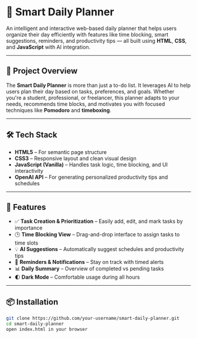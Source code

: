 # 📅 Smart Daily Planner

An intelligent and interactive web-based daily planner that helps users organize their day efficiently with features like time blocking, smart suggestions, reminders, and productivity tips — all built using **HTML**, **CSS**, and **JavaScript** with AI integration.

---

## 🧠 Project Overview

The **Smart Daily Planner** is more than just a to-do list. It leverages AI to help users plan their day based on tasks, preferences, and goals. Whether you're a student, professional, or freelancer, this planner adapts to your needs, recommends time blocks, and motivates you with focused techniques like **Pomodoro** and **timeboxing**.

---

## 🛠️ Tech Stack

- **HTML5** – For semantic page structure
- **CSS3** – Responsive layout and clean visual design
- **JavaScript (Vanilla)** – Handles task logic, time blocking, and UI interactivity
- **OpenAI API** – For generating personalized productivity tips and schedules

---

## 🚀 Features

- ✅ **Task Creation & Prioritization** – Easily add, edit, and mark tasks by importance
- 🕒 **Time Blocking View** – Drag-and-drop interface to assign tasks to time slots
- 💡 **AI Suggestions** – Automatically suggest schedules and productivity tips
- 🔔 **Reminders & Notifications** – Stay on track with timed alerts
- 📊 **Daily Summary** – Overview of completed vs pending tasks
- 🌓 **Dark Mode** – Comfortable usage during all hours

---

## 📦 Installation

```bash
git clone https://github.com/your-username/smart-daily-planner.git
cd smart-daily-planner
open index.html in your browser

